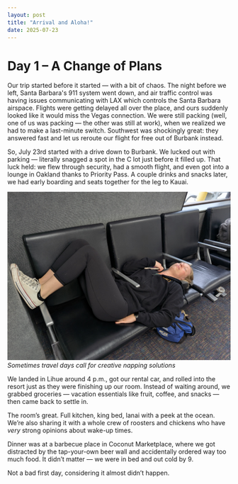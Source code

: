 ```yaml
---
layout: post
title: "Arrival and Aloha!"
date: 2025-07-23
---
```


# Day 1 – A Change of Plans

Our trip started before it started — with a bit of chaos. The night before we left, Santa Barbara's 911 system went down, and air traffic control was having issues communicating with LAX which controls the Santa Barbara airspace. Flights were getting delayed all over the place, and ours suddenly looked like it would miss the Vegas connection. We were still packing (well, one of us was packing — the other was still at work), when we realized we had to make a last-minute switch. Southwest was shockingly great: they answered fast and let us reroute our flight for free out of Burbank instead.

So, July 23rd started with a drive down to Burbank. We lucked out with parking — literally snagged a spot in the C lot just before it filled up. That luck held: we flew through security, had a smooth flight, and even got into a lounge in Oakland thanks to Priority Pass. A couple drinks and snacks later, we had early boarding and seats together for the leg to Kauai.

![Sleepy traveler](/assets/sleepy-brea.jpg)
*Sometimes travel days call for creative napping solutions*

We landed in Lihue around 4 p.m., got our rental car, and rolled into the resort just as they were finishing up our room. Instead of waiting around, we grabbed groceries — vacation essentials like fruit, coffee, and snacks — then came back to settle in.

The room’s great. Full kitchen, king bed, lanai with a peek at the ocean. We’re also sharing it with a whole crew of roosters and chickens who have *very* strong opinions about wake-up times.

Dinner was at a barbecue place in Coconut Marketplace, where we got distracted by the tap-your-own beer wall and accidentally ordered way too much food. It didn’t matter — we were in bed and out cold by 9.

Not a bad first day, considering it almost didn’t happen.

